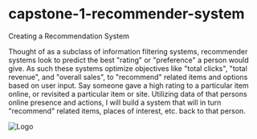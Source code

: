 # capstone-1-recommender-system
Creating a Recommendation System


Thought of as a subclass of information filtering systems, recommender systems look to predict the best "rating" or "preference" a person would give. As such these systems optimize objectives like "total clicks", "total revenue", and "overall sales", to "recommend" related items and options based on user input. Say someone gave a high rating to a particular item online, or revisited a particular item or site. Utilizing data of that persons online presence and actions, I will build a system that will in turn "recommend" related items, places of interest, etc. back to that person.





<img src="https://github.com/MatthewNewell006/capstone-1-recommender-system/blob/master/recommendation_system.gif" class="centerImage" alt="Logo"/>

  
